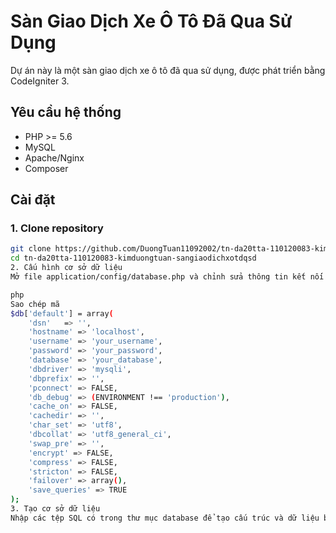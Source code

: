 # Sàn Giao Dịch Xe Ô Tô Đã Qua Sử Dụng

Dự án này là một sàn giao dịch xe ô tô đã qua sử dụng, được phát triển bằng CodeIgniter 3.

## Yêu cầu hệ thống

- PHP >= 5.6
- MySQL
- Apache/Nginx
- Composer

## Cài đặt

### 1. Clone repository

```bash
git clone https://github.com/DuongTuan11092002/tn-da20tta-110120083-kimduongtuan-sangiaodichxotdqsd.git
cd tn-da20tta-110120083-kimduongtuan-sangiaodichxotdqsd
2. Cấu hình cơ sở dữ liệu
Mở file application/config/database.php và chỉnh sửa thông tin kết nối cơ sở dữ liệu của bạn:

php
Sao chép mã
$db['default'] = array(
    'dsn'   => '',
    'hostname' => 'localhost',
    'username' => 'your_username',
    'password' => 'your_password',
    'database' => 'your_database',
    'dbdriver' => 'mysqli',
    'dbprefix' => '',
    'pconnect' => FALSE,
    'db_debug' => (ENVIRONMENT !== 'production'),
    'cache_on' => FALSE,
    'cachedir' => '',
    'char_set' => 'utf8',
    'dbcollat' => 'utf8_general_ci',
    'swap_pre' => '',
    'encrypt' => FALSE,
    'compress' => FALSE,
    'stricton' => FALSE,
    'failover' => array(),
    'save_queries' => TRUE
);
3. Tạo cơ sở dữ liệu
Nhập các tệp SQL có trong thư mục database để tạo cấu trúc và dữ liệu ban đầu cho dự án.